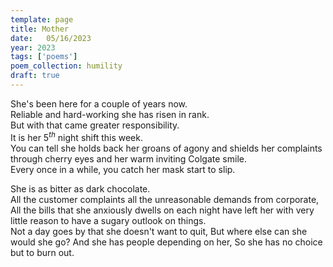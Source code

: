 ```yaml
---
template: page
title: Mother
date:   05/16/2023
year: 2023
tags: ['poems']
poem_collection: humility
draft: true
---
```


She's been here for a couple of years now.  
Reliable and hard-working she has risen in rank.  
But with that came greater responsibility.  
It is her $5^{th}$ night shift this week.  
You can tell she holds back her groans of agony and shields her complaints through cherry eyes and her warm inviting Colgate smile.  
Every once in a while, you catch her mask start to slip.

She is as bitter as dark chocolate.  
All the customer complaints all the unreasonable demands from corporate,  
All the bills that she anxiously dwells on each night have left her with very little reason to have a sugary outlook on things.  
Not a day goes by that she doesn't want to quit, But where else can she would she go? And she has people depending on her, So she has no choice but to burn out.